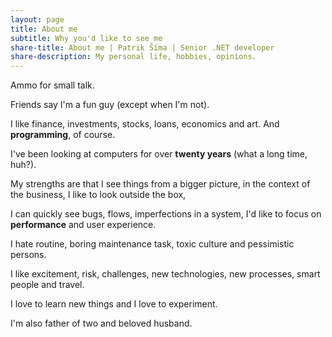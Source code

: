 ```yaml
---
layout: page
title: About me
subtitle: Why you'd like to see me
share-title: About me | Patrik Šíma | Senior .NET developer
share-description: My personal life, hobbies, opinions.
---
```


Ammo for small talk.

Friends say I'm a fun guy (except when I'm not).

I like finance, investments, stocks, loans, economics and art. And **programming**, of course.

I've been looking at computers for over **twenty years** (what a long time, huh?).

My strengths are that I see things from a bigger picture, in the context of the business, I like to look outside the box,

I can quickly see bugs, flows, imperfections in a system, I'd like to focus on **performance** and user experience.

I hate routine, boring maintenance task, toxic culture and pessimistic persons. 

I like excitement, risk, challenges, new technologies, new processes, smart people and travel. 

I love to learn new things and I love to experiment.

I'm also father of two and beloved husband.